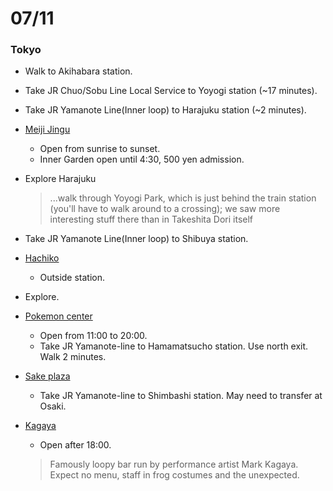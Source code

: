 # 07/11

### Tokyo

* Walk to Akihabara station.

* Take JR Chuo/Sobu Line Local Service to Yoyogi station (~17 minutes).

* Take JR Yamanote Line(Inner loop) to Harajuku station (~2 minutes).

* [Meiji Jingu](https://github.com/ags/japan-trip-2013/issues/16)
  * Open from sunrise to sunset.
  * Inner Garden open until 4:30, 500 yen admission.

* Explore Harajuku
  > ...walk through Yoyogi Park, which is just behind the train station (you'll have to walk around to a crossing); we saw more interesting stuff there than in Takeshita Dori itself

* Take JR Yamanote Line(Inner loop) to Shibuya station.

* [Hachiko](https://maps.google.com/maps?q=Hachik%C5%8D&ie=UTF-8&ei=iCxrUofYOMaiiAeb9oF4&ved=0CAoQ_AUoAg)
  * Outside station.

* Explore.

* [Pokemon center](http://www.pokemon.co.jp/gp/pokecen/english/images/map_tokyo_e.pdf)
  * Open from 11:00 to 20:00.
  * Take JR Yamanote-line to Hamamatsucho station. Use north exit. Walk 2 minutes.

* [Sake plaza](https://maps.google.com/maps?q=1-1-21+Nishi-Shinbashi&ie=UTF-8&ei=PjdrUq64KoaOigLqmoGACA&ved=0CAoQ_AUoAg)
  * Take JR Yamanote-line to Shimbashi station. May need to transfer at Osaki.

* [Kagaya](https://maps.google.com/maps?q=Hanasada+Building+B1F,+2-15-12+Shinbashi&ie=UTF-8&ei=UjlrUte4J4bYigfz_IGwBA&ved=0CAoQ_AUoAg)
  * Open after 18:00.

  > Famously loopy bar run by performance artist Mark Kagaya. Expect no menu, staff in frog costumes and the unexpected.
